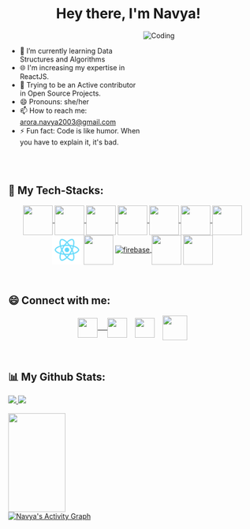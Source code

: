 
<h1 align ="center">Hey there, I'm Navya! <img src="https://media.giphy.com/media/hvRJCLFzcasrR4ia7z/giphy.gif" height = "30px" width="10px"></h1>

<img align="right" alt="Coding" src="https://github.com/Rishit-dagli/Rishit-dagli/blob/master/images/octocat-anime.gif" width ="230px" height= "230px">

<br>

- 🌱 I’m currently learning  Data Structures and Algorithms 
- 🌐 I'm increasing my expertise in ReactJS.
- 👯 Trying to be an Active contributor in Open Source Projects.
- 😄 Pronouns: she/her
- 📫 How to reach me: arora.navya2003@gmail.com
- ⚡ Fun fact: Code is like humor. When you have to explain it, it's bad.
<!-- - 💬 Ask me anything about Front end development technologies. -->
<br>
<br>



## 🚀 My Tech-Stacks:


<p align ="center"> 
    <a href="https://developer.mozilla.org/en-US/docs/Web/HTML" target="_blank"> <img align="center"src="https://img.icons8.com/color/48/000000/html-5.png" height="60" width="60"/> </a> 
    <a href="https://developer.mozilla.org/en-US/docs/Web/CSS" target="_blank"> <img align="center" src="https://img.icons8.com/color/48/000000/css3.png" height="60" width="60"/> </a> 
    <a href="https://getbootstrap.com" target="_blank"> <img align="center" src="https://img.icons8.com/color/48/000000/bootstrap.png" height="60" width="60"/> </a> 
    <a href="https://www.javascript.com/" target="_blank"> <img align="center" src="https://img.icons8.com/color/48/000000/javascript--v1.png" height="60" width="60"/> </a>
    <a href="https://www.geeksforgeeks.org/c-plus-plus/" target="_blank"><img align="center" src="https://img.icons8.com/color/48/000000/c-plus-plus-logo.png" height="60" width="60"/> </a>      
    <a href="https://git-scm.com/" target="_blank"> <img align="center" src="https://img.icons8.com/color/48/000000/git.png" height="60" width="60" /> </a> 
    <a href="https://github.com/" target="_blank"><img align="center" src="https://img.icons8.com/color/48/000000/github--v3.png" height="60" width="60"/></a>
    <a href="https://reactjs.org/" target="_blank"> <img align="center"src="https://raw.githubusercontent.com/github/explore/80688e429a7d4ef2fca1e82350fe8e3517d3494d/topics/react/react.png" height="60" width="60"/></a> 
    <a href="https://code.visualstudio.com/" target="_blank"><img align="center" src="https://img.icons8.com/color/48/000000/visual-studio-code-2019.png" height="60" width="60"/></a> 
    <a href="https://firebase.google.com/" target="_blank"> <img align="center" src="https://www.vectorlogo.zone/logos/firebase/firebase-icon.svg" alt="firebase" width="60" height="50"/> </a> 
  <a href="https://www.mysql.com/" target="_blank"> <img align="center"src="https://img.icons8.com/color/48/000000/mysql.png" height="60" width="60"/></a> 
  <a href="https://www.linux.org/" target="_blank"> <img align="center"src="https://img.icons8.com/color/48/000000/linux.png" height="60" width="60"/></a> 
  
</p>
<br>

## 😄 Connect with me:
<p align ="center">
<a href="https://www.linkedin.com/in/navya-arora-6193731ba/"><img align="center" src="https://raw.githubusercontent.com/rahuldkjain/github-profile-readme-generator/master/src/images/icons/Social/linked-in-alt.svg" height="40" width="40" /> &nbsp; &nbsp;
<a href="https://www.instagram.com/navyya.arora/"><img align="center" src="https://raw.githubusercontent.com/rahuldkjain/github-profile-readme-generator/master/src/images/icons/Social/instagram.svg" height="40" width="40" /></a>&nbsp; &nbsp;
<a href="https://twitter.com/navyaarora_"><img align="center" src="https://raw.githubusercontent.com/rahuldkjain/github-profile-readme-generator/master/src/images/icons/Social/twitter.svg" height="40" width="40" /></a>&nbsp; &nbsp;
<a href = "mailto:arora.navya2003@gmail.com"><img align="center" src="https://img.icons8.com/color/50/000000/gmail-new.png" height="50" width="50" /><a>
 </p>
<br>
    
## 📊 My Github Stats:
 
<a href="https://github.com/navyaarora01">
    <img width="48%" src="https://github-readme-stats.vercel.app/api?username=navyaarora01&show_icons=true&theme=radical" />
 <img   width="48%" src="https://github-readme-streak-stats.herokuapp.com/?user=navyaarora01&theme=radical&hide_border=true&include_all_commits=true&hide_title=true" />
  <br>
  <br>
 <img   width="48%" height ="200px" left ="600px" align="center" src="https://github-readme-stats.vercel.app/api/top-langs/?username=navyaarora01&layout=compact&theme=radical&hide_border=true&hide_title=true" />
<br> 
<img alt="Navya's Activity Graph" src="https://activity-graph.herokuapp.com/graph?username=navyaarora01&theme=react-dark"></a>
 
<br>
